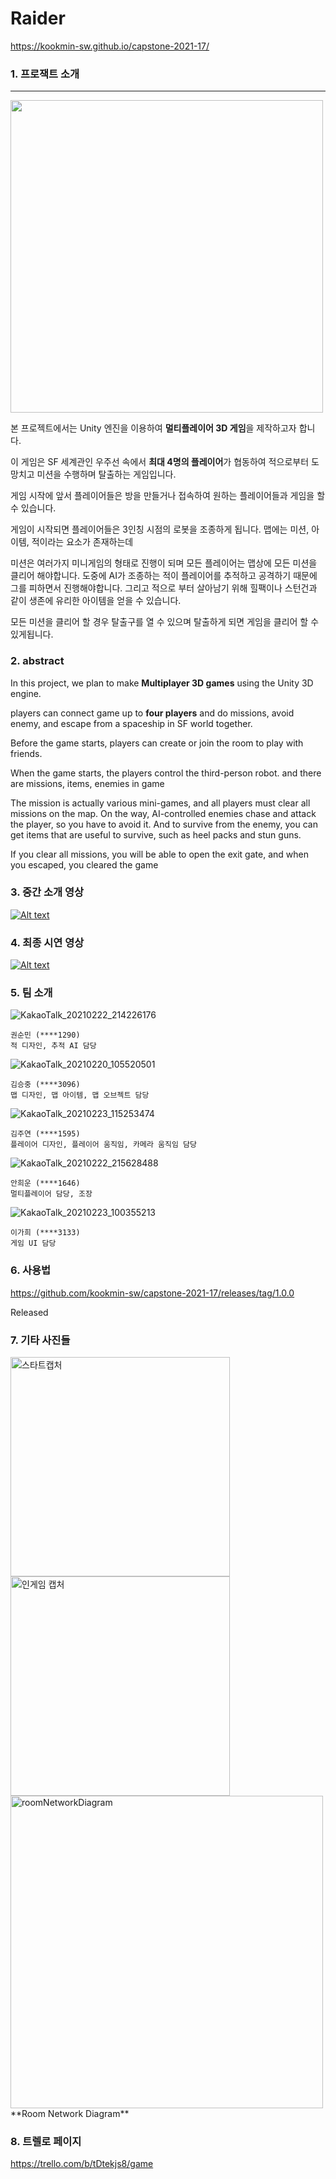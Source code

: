 # Raider

https://kookmin-sw.github.io/capstone-2021-17/

### 1. 프로잭트 소개

<hr> 
<div width="100%">
<img src="https://user-images.githubusercontent.com/28583561/113183056-905da680-928e-11eb-8be8-8c97b68dc006.png" width= "500"> </img>
</div>



본 프로젝트에서는 Unity 엔진을 이용하여 **멀티플레이어 3D 게임**을 제작하고자 합니다.

이 게임은 SF 세계관인 우주선 속에서 **최대 4명의 플레이어**가 협동하여 적으로부터 도망치고 미션을 수행하며 탈출하는 게임입니다.

게임 시작에 앞서 플레이어들은 방을 만들거나 접속하여 원하는 플레이어들과 게임을 할 수 있습니다.

게임이 시작되면 플레이어들은 3인칭 시점의 로봇을 조종하게 됩니다. 
맵에는 미션, 아이템, 적이라는 요소가 존재하는데 

미션은 여러가지 미니게임의 형태로 진행이 되며 모든 플레이어는 맵상에 모든 미션을 클리어 해야합니다.
도중에 AI가 조종하는 적이 플레이어를 추적하고 공격하기 때문에 그를 피하면서 진행해야합니다.
그리고 적으로 부터 살아남기 위해 힐팩이나 스턴건과 같이 생존에 유리한 아이템을 얻을 수 있습니다.

모든 미션을 클리어 할 경우 탈출구를 열 수 있으며 탈출하게 되면 게임을 클리어 할 수 있게됩니다.

### 2. abstract

In this project, we plan to make **Multiplayer 3D games** using the Unity 3D engine.

players can connect game up to **four players** 
and do missions, avoid enemy, and escape from a spaceship in SF world together.

Before the game starts, players can create or join the room to play with friends.

When the game starts, the players control the third-person robot.
and there are missions, items, enemies in game 

The mission is actually various mini-games, and all players must clear all missions on the map.
On the way, AI-controlled enemies chase and attack the player, so you have to avoid it.
And to survive from the enemy, you can get items that are useful to survive, such as heel packs and stun guns.

If you clear all missions, you will be able to open the exit gate, 
and when you escaped, you cleared the game


### 3. 중간 소개 영상

[![Alt text](http://i.ytimg.com/vi/ETcIRnatyL4/0.jpg)](https://youtu.be/ETcIRnatyL4)

### 4. 최종 시연 영상

[![Alt text](http://i.ytimg.com/vi/PQKoQMY7TTg/0.jpg)](https://www.youtube.com/PQKoQMY7TTg)

### 5. 팀 소개

![KakaoTalk_20210222_214226176](https://user-images.githubusercontent.com/28583561/108721137-028eed00-7565-11eb-8b42-59d31da88338.jpg)
```
권순민 (****1290)
적 디자인, 추적 AI 담당
```
![KakaoTalk_20210220_105520501](https://user-images.githubusercontent.com/28583561/108721128-00c52980-7565-11eb-8cec-b41c80da7f26.jpg)
```
김승중 (****3096)
맵 디자인, 맵 아이템, 맵 오브젝트 담당
```
![KakaoTalk_20210223_115253474](https://user-images.githubusercontent.com/28583561/108797260-233f5d00-75ce-11eb-82c7-f127b7a517bd.jpg)

```
김주연 (****1595)
플레이어 디자인, 플레이어 움직임, 카메라 움직임 담당
```
![KakaoTalk_20210222_215628488](https://user-images.githubusercontent.com/28583561/108721139-0458b080-7565-11eb-9c0a-24303d9e9ab4.jpg)

```
안희운 (****1646)
멀티플레이어 담당, 조장
```
![KakaoTalk_20210223_100355213](https://user-images.githubusercontent.com/28583561/108791023-719a2f00-75c1-11eb-996b-729d10f46f62.jpg)

```
이가희 (****3133)
게임 UI 담당
```

### 6. 사용법

https://github.com/kookmin-sw/capstone-2021-17/releases/tag/1.0.0

Released

### 7. 기타 사진들

<img width="351" alt="스타트캡처" src="https://user-images.githubusercontent.com/28583561/119276079-c3e7fc00-bc53-11eb-8e28-a116fdc22e80.png">


<img width="351" alt="인게임 캡처" src="https://user-images.githubusercontent.com/28583561/119276735-c13ad600-bc56-11eb-89fb-3f6fd8ee43e1.jpg">



<img width="500" alt="roomNetworkDiagram" src="https://user-images.githubusercontent.com/28583561/119276785-f6dfbf00-bc56-11eb-87c0-778d9098d330.png">
**Room Network Diagram**


### 8. 트렐로 페이지

https://trello.com/b/tDtekjs8/game


